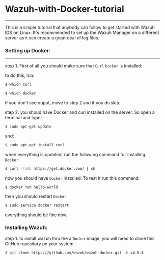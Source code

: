 # Wazuh-with-Docker-tutorial
---

This is a simple tutorial that anybody can follow to get started with Wazuh IDS on Linux.
It's recommended to set up the Wazuh Manager on a different server as it can create
a great deal of log files.

### Setting up Docker:
---

step 1. First of all you should make sure that `Curl` `Docker` is installed:

to do this, run:
```sh 
$ which curl
```

```sh
$ which docker
```
if you don't see ouput, move to step 2 and if you do skip.


step 2. you shoud have Docker and curl installed on the server. So open a terminal and type:
```sh 
$ sudo apt-get update
```
and:
```sh
$ sudo apt-get install curl
```

when everything is updated, run the following command for installing `Docker`:
```sh
$ curl -fsSL https://get.docker.com/ | sh
```

now you should have `Docker` installed. To test it run this command:
```sh
$ docker run hello-world
```

then you should restart `Docker`
```sh
$ sudo service docker restart
```
everything should be fine now.

### Installing Wazuh:

step 1. to install wazuh thru the a `Docker` image, you will need to clone
this GitHub repository on your system:

```sh
$ git clone https://github.com/wazuh/wazuh-docker.git -b v4.5.4
```




